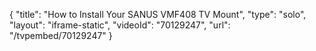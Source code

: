 {
    "title": "How to Install Your SANUS VMF408 TV Mount",
    "type": "solo",
    "layout": "iframe-static",
    "videoId": "70129247",
    "url": "\/tvpembed\/70129247"
}
